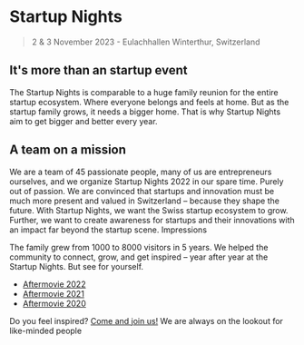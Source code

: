 # Startup Nights

> 2 & 3 November 2023 - Eulachhallen Winterthur, Switzerland

## It's more than an startup event

The Startup Nights is comparable to a huge family reunion for the entire startup ecosystem. Where everyone belongs and feels at home.
But as the startup family grows, it needs a bigger home. That is why Startup Nights aim to get bigger and better every year.

## A team on a mission

We are a team of 45 passionate people, many of us are entrepreneurs ourselves, and we organize Startup Nights 2022 in our spare time. Purely out of passion.
We are convinced that startups and innovation must be much more present and valued in Switzerland – because they shape the future.
With Startup Nights, we want the Swiss startup ecosystem to grow. Further, we want to create awareness for startups and their innovations with an impact far beyond the startup scene.
Impressions

The family grew from 1000 to 8000 visitors in 5 years. We helped the community to connect, grow, and get inspired – year after year at the Startup Nights. But see for yourself.

- [Aftermovie 2022](https://www.youtube.com/watch?v=PXoV8h_maMk)
- [Aftermovie 2021](https://www.youtube.com/watch?v=FwDL17BO_ig)
- [Aftermovie 2020](https://www.youtube.com/watch?v=gva-L225FnQ)

Do you feel inspired? [Come and join us!](https://hiring.startup-nights.ch) We are always on the lookout for like-minded people
